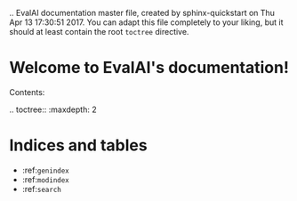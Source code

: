 .. EvalAI documentation master file, created by
   sphinx-quickstart on Thu Apr 13 17:30:51 2017.
   You can adapt this file completely to your liking, but it should at least
   contain the root `toctree` directive.

Welcome to EvalAI's documentation!
==================================

Contents:

.. toctree::
   :maxdepth: 2



Indices and tables
==================

* :ref:`genindex`
* :ref:`modindex`
* :ref:`search`


